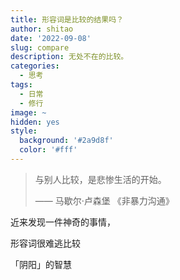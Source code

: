 ```yaml
---
title: 形容词是比较的结果吗？
author: shitao
date: '2022-09-08'
slug: compare
description: 无处不在的比较。
categories:
  - 思考
tags:
  - 日常
  - 修行
image: ~
hidden: yes
style:
  background: '#2a9d8f'
  color: '#fff'
---
```


> 与别人比较，是悲惨生活的开始。
>
> —— 马歇尔·卢森堡 《非暴力沟通》

近来发现一件神奇的事情，


形容词很难逃比较

「阴阳」的智慧
